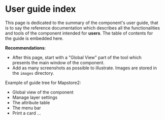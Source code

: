 # User guide index

This page is dedicated to the summary of the component's user guide, that is to say the reference documentation which describes all the functionalities and tools of the component intended for **users**.
The table of contents for the guide is embedded here.

**Recommendations**:

- After this page, start with a "Global View" part of the tool which presents the main window of the component.
- Add as many screenshots as possible to illustrate. Images are stored in the `images` directory.

Example of guide tree for Mapstore2:

- Global view of the component
- Manage layer settings
- The attribute table
- The menu bar
- Print a card
...
